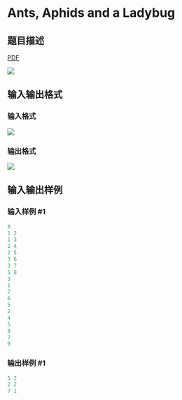 # Ants, Aphids and a Ladybug

## 题目描述

[problemUrl]: https://uva.onlinejudge.org/index.php?option=com_onlinejudge&Itemid=8&category=21&page=show_problem&problem=1880

[PDF](https://uva.onlinejudge.org/external/109/p10939.pdf)

![](https://cdn.luogu.com.cn/upload/vjudge_pic/UVA10939/14043235622d15d6509cb8a4b18fcbe7de3ebcc9.png)

## 输入输出格式

### 输入格式

![](https://cdn.luogu.com.cn/upload/vjudge_pic/UVA10939/20cab0455628964a2309e72ee7cee601ede9d4b2.png)

### 输出格式

![](https://cdn.luogu.com.cn/upload/vjudge_pic/UVA10939/0c99d5aeafed5562ac8f16963c5b35078ea08acd.png)

## 输入输出样例

### 输入样例 #1

```cpp
8
1 2
1 3
2 4
2 5
3 6
3 7
5 8
3
1
2
6
5
2
4
5
8
7
0
```


### 输出样例 #1

```cpp
5 2
2 2
7 1
```


